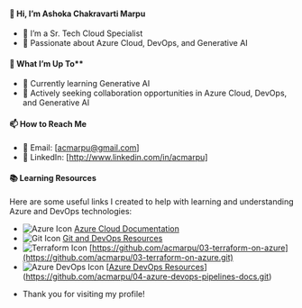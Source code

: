 #### 👋 Hi, I’m Ashoka Chakravarti Marpu

* 🌟 I’m a Sr. Tech Cloud Specialist
* 🚀 Passionate about Azure Cloud, DevOps, and Generative AI

#### 👀 What I’m Up To**
* 🧠 Currently learning Generative AI
* 💼 Actively seeking collaboration opportunities in Azure Cloud, DevOps, and Generative AI
  
#### 📫 How to Reach Me
* 📧 Email: [acmarpu@gmail.com]
* 💼 LinkedIn: [http://www.linkedin.com/in/acmarpu]

#### 📚 Learning Resources

Here are some useful links I created to help with learning and understanding Azure and DevOps technologies:

- <img src="https://img.icons8.com/color/20/000000/azure-1.png" alt="Azure Icon" />  [Azure Cloud Documentation](https://github.com/acmarpu/01-Azure-Document)  
- <img src="https://img.icons8.com/color/20/000000/git.png" alt="Git Icon" />  [Git and DevOps Resources](https://github.com/acmarpu/02-Git)
- <img src="https://img.icons8.com/color/20/000000/terraform.png" alt="Terraform Icon" /> [https://github.com/acmarpu/03-terraform-on-azure](https://github.com/acmarpu/03-terraform-on-azure.git)
- <img src="https://img.icons8.com/color/20/azure-devops.png" alt="Azure DevOps Icon" />  [[Azure DevOps Resources](https://github.com/acmarpu/04-Azure-DevOps)](https://github.com/acmarpu/04-azure-devops-pipelines-docs.git)
  
* Thank you for visiting my profile!
